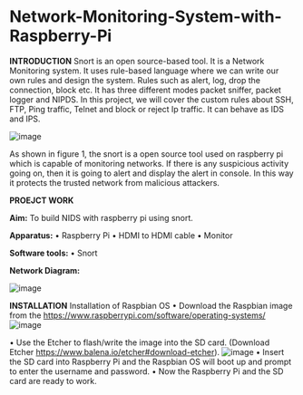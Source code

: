 # Network-Monitoring-System-with-Raspberry-Pi

**INTRODUCTION**
Snort is an open source-based tool. It is a Network Monitoring system. It uses rule-based language where we can write our own rules and design the system. Rules such as alert, log, drop the connection, block etc. It has three different modes packet sniffer, packet logger and NIPDS. In this project, we will cover the custom rules about SSH, FTP, Ping traffic, Telnet and block or reject Ip traffic. It can behave as IDS and IPS. 

![image](https://github.com/srisowmya2000/Network-Monitoring-System-with-Raspberry-Pi/assets/59259117/c0d5e063-760e-44a4-bbfc-798bf2092f0e)

As shown in figure 1, the snort is a open source tool used on raspberry pi which is capable of monitoring networks. If there is any suspicious activity going on, then it is going to alert and display the alert in console. In this way it protects the trusted network from malicious attackers. 

**PROEJCT WORK**

**Aim:** To build NIDS with raspberry pi using snort. 

**Apparatus:** 
•	Raspberry Pi
•	HDMI to HDMI cable
•	Monitor

**Software tools:** 
•	Snort 

**Network Diagram:**


![image](https://github.com/srisowmya2000/Network-Monitoring-System-with-Raspberry-Pi/assets/59259117/778c1246-e179-4946-aa05-92a656534359)


**INSTALLATION**
Installation of Raspbian OS
•	Download the Raspbian image from the https://www.raspberrypi.com/software/operating-systems/
![image](https://github.com/srisowmya2000/Network-Monitoring-System-with-Raspberry-Pi/assets/59259117/0d60cb90-9019-41a4-a323-3e7cbe07e5c4)

•	Use the Etcher to flash/write the image into the SD card. (Download Etcher https://www.balena.io/etcher#download-etcher).
![image](https://github.com/srisowmya2000/Network-Monitoring-System-with-Raspberry-Pi/assets/59259117/0dccdbd8-b657-4b59-bce2-d9a59a8c72fb)
•	Insert the SD card into Raspberry Pi and the Raspbian OS will boot up and prompt to enter the username and password. 
•	Now the Raspberry Pi and the SD card are ready to work.









